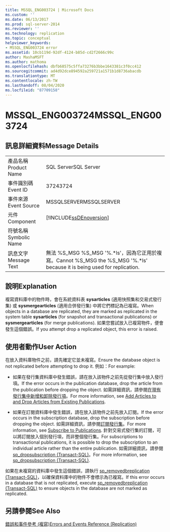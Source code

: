 ```yaml
---
title: MSSQL_ENG003724 | Microsoft Docs
ms.custom: ''
ms.date: 06/13/2017
ms.prod: sql-server-2014
ms.reviewer: ''
ms.technology: replication
ms.topic: conceptual
helpviewer_keywords:
- MSSQL_ENG003724 error
ms.assetid: 10cb119d-92df-4124-b85d-cd2f2666c99c
author: MashaMSFT
ms.author: mathoma
ms.openlocfilehash: dbfb68575c5ffa73276b3bbe1643381c3f0cc412
ms.sourcegitcommit: ad4d92dce894592a259721a1571b1d8736abacdb
ms.translationtype: MT
ms.contentlocale: zh-TW
ms.lasthandoff: 08/04/2020
ms.locfileid: "87709158"
---
```

# <a name="mssql_eng003724"></a><span data-ttu-id="c4093-102">MSSQL_ENG003724</span><span class="sxs-lookup"><span data-stu-id="c4093-102">MSSQL_ENG003724</span></span>
    
## <a name="message-details"></a><span data-ttu-id="c4093-103">訊息詳細資料</span><span class="sxs-lookup"><span data-stu-id="c4093-103">Message Details</span></span>  
  
|||  
|-|-|  
|<span data-ttu-id="c4093-104">產品名稱</span><span class="sxs-lookup"><span data-stu-id="c4093-104">Product Name</span></span>|<span data-ttu-id="c4093-105">SQL Server</span><span class="sxs-lookup"><span data-stu-id="c4093-105">SQL Server</span></span>|  
|<span data-ttu-id="c4093-106">事件識別碼</span><span class="sxs-lookup"><span data-stu-id="c4093-106">Event ID</span></span>|<span data-ttu-id="c4093-107">3724</span><span class="sxs-lookup"><span data-stu-id="c4093-107">3724</span></span>|  
|<span data-ttu-id="c4093-108">事件來源</span><span class="sxs-lookup"><span data-stu-id="c4093-108">Event Source</span></span>|<span data-ttu-id="c4093-109">MSSQLSERVER</span><span class="sxs-lookup"><span data-stu-id="c4093-109">MSSQLSERVER</span></span>|  
|<span data-ttu-id="c4093-110">元件</span><span class="sxs-lookup"><span data-stu-id="c4093-110">Component</span></span>|[!INCLUDE[ssDEnoversion](../../includes/ssdenoversion-md.md)]|  
|<span data-ttu-id="c4093-111">符號名稱</span><span class="sxs-lookup"><span data-stu-id="c4093-111">Symbolic Name</span></span>||  
|<span data-ttu-id="c4093-112">訊息文字</span><span class="sxs-lookup"><span data-stu-id="c4093-112">Message Text</span></span>|<span data-ttu-id="c4093-113">無法 %S_MSG %S_MSG '%.\*ls'，因為它正用於複寫。</span><span class="sxs-lookup"><span data-stu-id="c4093-113">Cannot %S_MSG the %S_MSG '%.\*ls' because it is being used for replication.</span></span>|  
  
## <a name="explanation"></a><span data-ttu-id="c4093-114">說明</span><span class="sxs-lookup"><span data-stu-id="c4093-114">Explanation</span></span>  
 <span data-ttu-id="c4093-115">複寫資料庫中的物件時，會在系統資料表 **sysarticles** (適用快照集和交易式發行集) 或 **sysmergearticles** (適用合併發行集) 中將它們標記為已複寫。</span><span class="sxs-lookup"><span data-stu-id="c4093-115">When objects in a database are replicated, they are marked as replicated in the system table **sysarticles** (for snapshot and transactional publications) or **sysmergearticles** (for merge publications).</span></span> <span data-ttu-id="c4093-116">如果您嘗試放入已複寫物件，便會發生這個錯誤。</span><span class="sxs-lookup"><span data-stu-id="c4093-116">If you attempt drop a replicated object, this error is raised.</span></span>  
  
## <a name="user-action"></a><span data-ttu-id="c4093-117">使用者動作</span><span class="sxs-lookup"><span data-stu-id="c4093-117">User Action</span></span>  
 <span data-ttu-id="c4093-118">在放入資料庫物件之前，請先確定它並未複寫。</span><span class="sxs-lookup"><span data-stu-id="c4093-118">Ensure the database object is not replicated before attempting to drop it.</span></span> <span data-ttu-id="c4093-119">例如：</span><span class="sxs-lookup"><span data-stu-id="c4093-119">For example:</span></span>  
  
-   <span data-ttu-id="c4093-120">如果在發行集資料庫中發生錯誤，請在放入該物件之前先從發行集中放入發行項。</span><span class="sxs-lookup"><span data-stu-id="c4093-120">If the error occurs in the publication database, drop the article from the publication before dropping the object.</span></span> <span data-ttu-id="c4093-121">如需詳細資訊，請參閱[在現有發行集中新增和卸除發行項](publish/add-articles-to-and-drop-articles-from-existing-publications.md)。</span><span class="sxs-lookup"><span data-stu-id="c4093-121">For more information, see [Add Articles to and Drop Articles from Existing Publications](publish/add-articles-to-and-drop-articles-from-existing-publications.md).</span></span>  
  
-   <span data-ttu-id="c4093-122">如果在訂閱資料庫中發生錯誤，請在放入該物件之前先放入訂閱。</span><span class="sxs-lookup"><span data-stu-id="c4093-122">If the error occurs in the subscription database, drop the subscription before dropping the object.</span></span> <span data-ttu-id="c4093-123">如需詳細資訊，請參閱[訂閱發行集](subscribe-to-publications.md)。</span><span class="sxs-lookup"><span data-stu-id="c4093-123">For more information, see [Subscribe to Publications](subscribe-to-publications.md).</span></span> <span data-ttu-id="c4093-124">針對交易式發行集的訂閱，可以將訂閱放入個別發行項，而非整個發行集。</span><span class="sxs-lookup"><span data-stu-id="c4093-124">For subscriptions to transactional publications, it is possible to drop the subscription to an individual article rather than the entire publication.</span></span> <span data-ttu-id="c4093-125">如需詳細資訊，請參閱 [sp_dropsubscription &#40;Transact-SQL&#41;](/sql/relational-databases/system-stored-procedures/sp-dropsubscription-transact-sql)。</span><span class="sxs-lookup"><span data-stu-id="c4093-125">For more information, see [sp_dropsubscription &#40;Transact-SQL&#41;](/sql/relational-databases/system-stored-procedures/sp-dropsubscription-transact-sql).</span></span>  
  
 <span data-ttu-id="c4093-126">如果在未複寫的資料庫中發生這個錯誤，請執行 [sp_removedbreplication &#40;Transact-SQL&#41;](/sql/relational-databases/system-stored-procedures/sp-removedbreplication-transact-sql)，以確保資料庫中的物件不會標示為已複寫。</span><span class="sxs-lookup"><span data-stu-id="c4093-126">If this error occurs in a database that is not replicated, execute [sp_removedbreplication &#40;Transact-SQL&#41;](/sql/relational-databases/system-stored-procedures/sp-removedbreplication-transact-sql) to ensure objects in the database are not marked as replicated.</span></span>  
  
## <a name="see-also"></a><span data-ttu-id="c4093-127">另請參閱</span><span class="sxs-lookup"><span data-stu-id="c4093-127">See Also</span></span>  
 [<span data-ttu-id="c4093-128">錯誤和事件參考 &#40;複寫&#41;</span><span class="sxs-lookup"><span data-stu-id="c4093-128">Errors and Events Reference &#40;Replication&#41;</span></span>](errors-and-events-reference-replication.md)  
  
  
